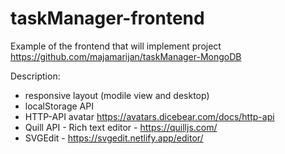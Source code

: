 # taskManager-frontend

Example of the frontend that will implement project  https://github.com/majamarijan/taskManager-MongoDB 

Description:
- responsive layout (modile view and desktop)
- localStorage API
- HTTP-API avatar https://avatars.dicebear.com/docs/http-api
- Quill API - Rich text editor - https://quilljs.com/
- SVGEdit - https://svgedit.netlify.app/editor/
